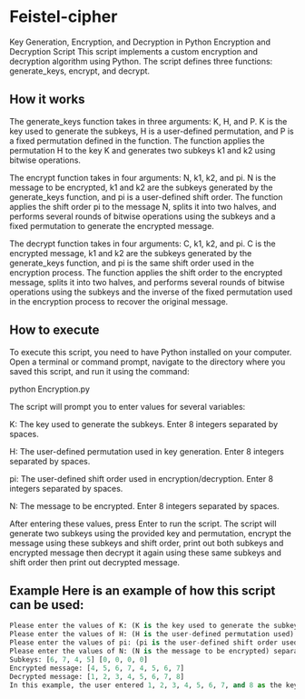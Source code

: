 # Feistel-cipher

Key Generation, Encryption, and Decryption in Python
Encryption and Decryption Script
This script implements a custom encryption and decryption algorithm using Python.
The script defines three functions: generate_keys, encrypt, and decrypt.

## How it works

The generate_keys function takes in three arguments:
K, H, and P. K is the key used to generate the subkeys, H is a user-defined permutation, and P is a fixed permutation defined in the function.
The function applies the permutation H to the key K and generates two subkeys k1 and k2 using bitwise operations.

The encrypt function takes in four arguments: 
N, k1, k2, and pi. N is the message to be encrypted, k1 and k2 are the subkeys generated by the generate_keys function, and pi is a user-defined shift order.
The function applies the shift order pi to the message N, splits it into two halves, and performs several rounds of bitwise operations using the subkeys and a fixed permutation to generate the encrypted message.

The decrypt function takes in four arguments:
C, k1, k2, and pi.
C is the encrypted message, k1 and k2 are the subkeys generated by the generate_keys function, and pi is the same shift order used in the encryption process.
The function applies the shift order to the encrypted message, splits it into two halves, and performs several rounds of bitwise operations using the subkeys and the inverse of the fixed permutation used in the encryption process to recover the original message.

## How to execute

To execute this script, you need to have Python installed on your computer.
Open a terminal or command prompt, navigate to the directory where you saved this script, and run it using the command:

python Encryption.py

The script will prompt you to enter values for several variables:

K: The key used to generate the subkeys.
Enter 8 integers separated by spaces.

H: The user-defined permutation used in key generation.
Enter 8 integers separated by spaces.

pi: The user-defined shift order used in encryption/decryption. 
Enter 8 integers separated by spaces.

N: The message to be encrypted.
Enter 8 integers separated by spaces.

After entering these values, press Enter to run the script. 
The script will generate two subkeys using the provided key and permutation, encrypt the message using these subkeys and shift order, print out both subkeys and encrypted message then decrypt it again using these same subkeys and shift order then print out decrypted message.


## Example Here is an example of how this script can be used:

``` python Encryption.py
Please enter the values of K: (K is the key used to generate the subkeys) separated by spaces: 1 2 3 4 5 6 7 8 
Please enter the values of H: (H is the user-defined permutation used) separated by spaces: 7 6 5 4 3 2 1 0 
Please enter the values of pi: (pi is the user-defined shift order used) separated by spaces: 0 1 2 3 4 5 6 7
Please enter the values of N: (N is the message to be encrypted) separated by spaces: 1 2 3 4 5 6 7 8
Subkeys: [6, 7, 4, 5] [0, 0, 0, 0]
Encrypted message: [4, 5, 6, 7, 4, 5, 6, 7]
Decrypted message: [1, 2, 3, 4, 5, 6, 7, 8]
In this example, the user entered 1, 2, 3, 4, 5, 6, 7, and 8 as the key K, 7, 6, 5, 4, 3, 2, 1, and 0 as the permutation H, 0, 1, 2, 3, 4, 5, 6, and 7 as the shift order pi, and 1, 2, 3, 4, 5, 6, 7, and 8 as the message to be encrypted. The script generated two subkeys [6,7,4,5] and [0,0,0,0] using these values and encrypted the message to get [4,5,6,7,4,5,6,7]. It then decrypted this encrypted message to recover the original message [1 ,2 ,3 ,4 ,5 ,6 ,7 ,8].
